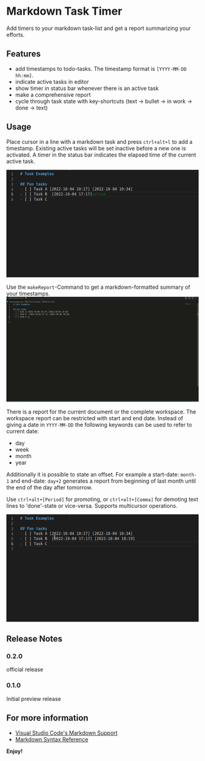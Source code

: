 # Markdown Task Timer 

Add timers to your markdown task-list and get a report summarizing your efforts. 

## Features

- add timestamps to todo-tasks. The timestamp format is `[YYYY-MM-DD hh:mm]`.
- indicate active tasks in editor
- show timer in status bar whenever there is an active task
- make a comprehensive report
- cycle through task state with key-shortcuts (text -> bullet -> in work -> done -> text)  

## Usage

Place cursor in a line with a markdown task and press `ctrl+alt+l` to add a timestamp. Existing active tasks will be set inactive before a new one is activated. A timer in the status bar indicates the elapsed time of the current active task.

![add timer](images/log.gif)

Use the `makeReport`-Command to get a markdown-formatted summary of your timestamps. 
![make report](images/make-Report.gif)

There is a report for the current document or the complete workspace. The workspace report can be restricted with start and end date. Instead of giving a date in `YYYY-MM-DD` the following keywords can be used to refer to current date:

 - day
 - week
 - month
 - year

Additionally it is possible to state an offset. For example a start-date: `month-1` and end-date: `day+2` generates a report from beginning of last month until the end of the day after tomorrow.



Use `ctrl+alt+[Period]` for promoting, or `ctrl+alt+[Comma]` for demoting text lines to 'done'-state or vice-versa. Supports multicursor operations.

![cycle status](images/cycle.gif)

## Release Notes

### 0.2.0

official release


### 0.1.0

Initial preview release

## For more information

* [Visual Studio Code's Markdown Support](http://code.visualstudio.com/docs/languages/markdown)
* [Markdown Syntax Reference](https://help.github.com/articles/markdown-basics/)

**Enjoy!**
